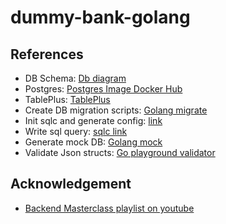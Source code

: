 # dummy-bank-golang


## References
- DB Schema: [Db diagram](https://dbdiagram.io/home)
- Postgres: [Postgres Image Docker Hub](https://hub.docker.com/_/postgres)
- TablePlus: [TablePlus](https://tableplus.com/blog/2019/10/tableplus-linux-installation.html)
- Create DB migration scripts: [Golang migrate](https://github.com/golang-migrate/migrate)
- Init sqlc and generate config: [link](https://docs.sqlc.dev/en/stable/reference/config.html#version-1)
- Write sql query: [sqlc link](https://docs.sqlc.dev/en/stable/tutorials/getting-started-postgresql.html)
- Generate mock DB: [Golang mock](https://github.com/golang/mock)
- Validate Json structs: [Go playground validator](https://github.com/go-playground/validator)

## Acknowledgement
- [Backend Masterclass playlist on youtube](https://www.youtube.com/playlist?list=PLy_6D98if3ULEtXtNSY_2qN21VCKgoQAE)
